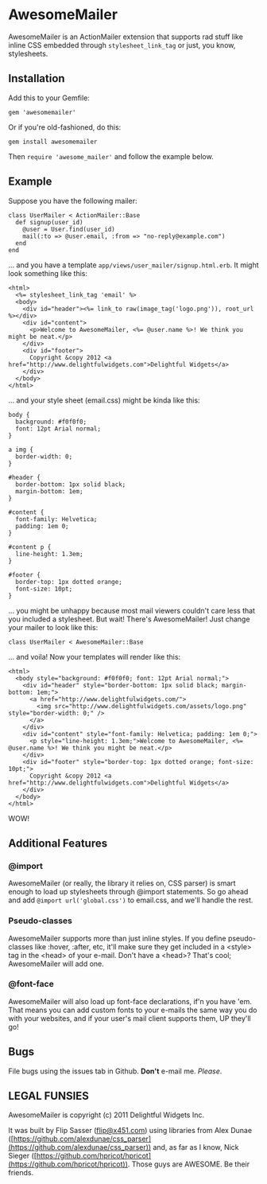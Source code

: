 # AwesomeMailer

AwesomeMailer is an ActionMailer extension that supports rad stuff like inline CSS embedded through `stylesheet_link_tag` or just, you know, stylesheets.

## Installation

Add this to your Gemfile:

	gem 'awesomemailer'

Or if you're old-fashioned, do this:

	gem install awesomemailer

Then `require 'awesome_mailer'` and follow the example below.

## Example

Suppose you have the following mailer:

	class UserMailer < ActionMailer::Base
	  def signup(user_id)
	    @user = User.find(user_id)
	    mail(:to => @user.email, :from => "no-reply@example.com")
	  end
	end

... and you have a template `app/views/user_mailer/signup.html.erb`. It might look something like this:

	<html>
	  <%= stylesheet_link_tag 'email' %>
	  <body>
	    <div id="header"><%= link_to raw(image_tag('logo.png')), root_url %></div>
	    <div id="content">
	      <p>Welcome to AwesomeMailer, <%= @user.name %>! We think you might be neat.</p>
	    </div>
	    <div id="footer">
	      Copyright &copy 2012 <a href="http://www.delightfulwidgets.com">Delightful Widgets</a>
	    </div>
	  </body>
	</html>

... and your style sheet (email.css) might be kinda like this:

	body {
	  background: #f0f0f0;
	  font: 12pt Arial normal;
	}

	a img {
	  border-width: 0;
	}

	#header {
	  border-bottom: 1px solid black;
	  margin-bottom: 1em;
	}

	#content {
	  font-family: Helvetica;
	  padding: 1em 0;
	}

	#content p {
	  line-height: 1.3em;
	}

	#footer {
	  border-top: 1px dotted orange;
	  font-size: 10pt;
	}

... you might be unhappy because most mail viewers couldn't care less that you included a stylesheet. But wait!
There's AwesomeMailer! Just change your mailer to look like this:

	class UserMailer < AwesomeMailer::Base

... and voila! Now your templates will render like this:

	<html>
	  <body style="background: #f0f0f0; font: 12pt Arial normal;">
	    <div id="header" style="border-bottom: 1px solid black; margin-bottom: 1em;">
	      <a href="http://www.delightfulwidgets.com/">
	        <img src="http://www.delightfulwidgets.com/assets/logo.png" style="border-width: 0;" />
	      </a>
	    </div>
	    <div id="content" style="font-family: Helvetica; padding: 1em 0;">
	      <p style="line-height: 1.3em;">Welcome to AwesomeMailer, <%= @user.name %>! We think you might be neat.</p>
	    </div>
	    <div id="footer" style="border-top: 1px dotted orange; font-size: 10pt;">
	      Copyright &copy 2012 <a href="http://www.delightfulwidgets.com">Delightful Widgets</a>
	    </div>
	  </body>
	</html>

WOW!

## Additional Features

### @import

AwesomeMailer (or really, the library it relies on, CSS parser) is smart enough to load up stylesheets through
@import statements. So go ahead and add `@import url('global.css')` to email.css, and we'll handle the rest.

### Pseudo-classes

AwesomeMailer supports more than just inline styles. If you define pseudo-classes like :hover, :after, etc, it'll
make sure they get included in a &lt;style&gt; tag in the &lt;head&gt; of your e-mail. Don&#x27;t have a &lt;head&gt;? That&#x27;s cool;
AwesomeMailer will add one.

### @font-face

AwesomeMailer will also load up font-face declarations, if'n you have 'em. That means you can add custom fonts to
your e-mails the same way you do with your websites, and if your user's mail client supports them, UP they'll go!

## Bugs
File bugs using the issues tab in Github. **Don't** e-mail me. _Please_.

## LEGAL FUNSIES

AwesomeMailer is copyright (c) 2011 Delightful Widgets Inc.

It was built by Flip Sasser (flip@x451.com) using libraries from Alex Dunae
([https://github.com/alexdunae/css_parser](https://github.com/alexdunae/css_parser)) and, as far as I know, Nick Sieger
([https://github.com/hpricot/hpricot](https://github.com/hpricot/hpricot)). Those guys are AWESOME. Be their friends.
